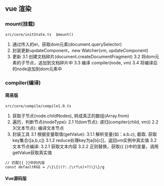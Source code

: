 ## vue 渲染

### mount(挂载)

```
src/core/initState.ts  $mount()
```
1. 通过传入的el，获取dom元素(document.querySelector)
2. 封装更新updateComponent，new Watcher(vm, updateComponent)
3. 更新
     3.1 创建文档碎片(document.createDocumentFragment)
     3.2 将dom元素的子节点，追加到文档碎片中
     3.3 编译 compiler(node, vm)
     3.4 将编译后的node追加到dom元素中

### compiler(编译)

#### 简易版

```
src/core/compile/compile1.0.ts
```

1. 获取子节点(node.childNodes), 转成真正的数组(Array.from)
2. 遍历，判断节点(nodeType):
     2.1 1(dom节点): 递归(compiler(child, vm))
     2.2 3(文本节点): 编译文本节点
3. 封装工具
     3.1  根据变量取值(getValue):
                 3.1.1 解析变量(如：a.b.c), 截取. 获取key集合([a,b,c])
                 3.1.2 reduce处理key为a[b[c]]，返回vm实例中真实值
     3.2  文本节点编译:
            3.2.1 获取文本内容
            3.2.2 正则替换，获取{{ }}中的变量，调用getValue获取真实值
            
```
// 匹配{{ }}中的内容
const defaultRGE = /\{\{((?:.|\r?\n)+?)\}\}/g
```         
            
#### Vue源码版




